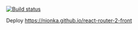 [![Build status](https://ci.appveyor.com/api/projects/status/3waewrpd6aaeqhr2?svg=true)](https://ci.appveyor.com/project/nionka/react-router-2-front)

Deploy https://nionka.github.io/react-router-2-front